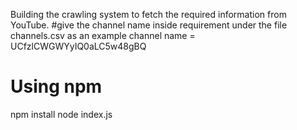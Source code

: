 Building the crawling system to fetch the required information from YouTube. 
#give the channel name inside requirement under the file channels.csv
as an example channel name = UCfzlCWGWYyIQ0aLC5w48gBQ
# Using npm
npm install
node index.js